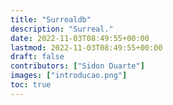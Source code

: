 ```yaml
---
title: "Surrealdb"
description: "Surreal."
date: 2022-11-03T08:49:55+00:00
lastmod: 2022-11-03T08:49:55+00:00
draft: false
contributors: ["Sidon Duarte"]
images: ["introducao.png"]
toc: true
---
```


